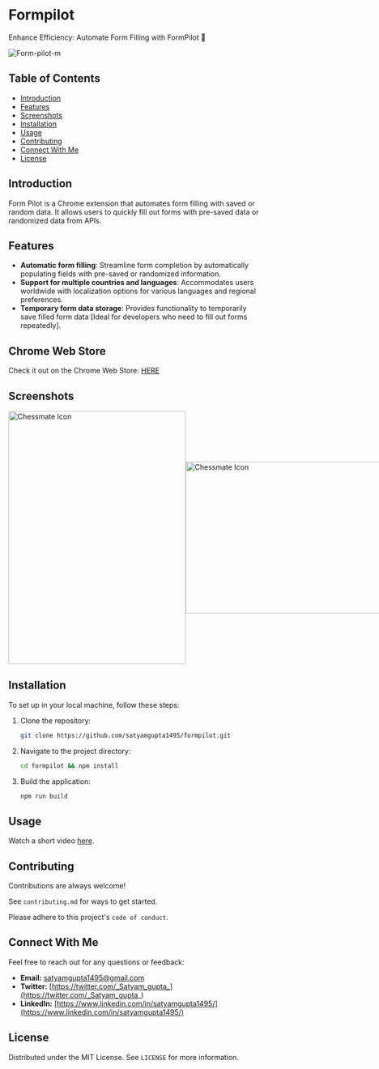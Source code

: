# Formpilot
Enhance Efficiency: Automate Form Filling with FormPilot 🤖


![Form-pilot-m](https://github.com/satyamgupta1495/formpilot/assets/51158766/fd6fdfcc-0abb-4531-9827-c0d324c93e06)



## Table of Contents

- [Introduction](#introduction)
- [Features](#features)
- [Screenshots](#screenshots)
- [Installation](#installation)
- [Usage](#usage)
- [Contributing](#contributing)
- [Connect With Me](#connect-with-me)
- [License](#license)

## Introduction

Form Pilot is a Chrome extension that automates form filling with saved or random data. It allows users to quickly fill out forms with pre-saved data or randomized data from APIs.

## Features
- **Automatic form filling**: Streamline form completion by automatically populating fields with pre-saved or randomized information.
- **Support for multiple countries and languages**: Accommodates users worldwide with localization options for various languages and regional preferences.
- **Temporary form data storage**: Provides functionality to temporarily save filled form data [Ideal for developers who need to fill out forms repeatedly].


## Chrome Web Store

Check it out on the Chrome Web Store: [HERE](https://chromewebstore.google.com/detail/form-pilot/lmneidijelbhccpphcphcfiaiiahjbim)


## Screenshots

<div style="display: flex; align-items: center;">
  <img src="https://github.com/satyamgupta1495/formpilot/assets/51158766/579d766b-1364-468a-900c-2ce96159f83b" alt="Chessmate Icon" style="width: 350px; height: 500px; ">  
  <img src="https://github.com/satyamgupta1495/formpilot/assets/51158766/84a1b97d-a936-47bc-b8fe-98f74d0f6f43" alt="Chessmate Icon" style="width: 500px; height:300px; ">
</div>


## Installation

To set up in your local machine, follow these steps:

1. Clone the repository:
   ```sh
   git clone https://github.com/satyamgupta1495/formpilot.git
   ```

2. Navigate to the project directory:
   ```sh
   cd formpilot && npm install
   ```

3. Build the application:
   ```sh
   npm run build
   ```

## Usage

Watch a short video [here](https://www.youtube.com/watch?v=4VlqKJ8tSKo).


## Contributing

Contributions are always welcome!

See `contributing.md` for ways to get started.

Please adhere to this project's `code of conduct`.

## Connect With Me

Feel free to reach out for any questions or feedback:

- **Email:** [satyamgupta1495@gmail.com](mailto:satyamgupta1495@gmail.com)
- **Twitter:** [https://twitter.com/_Satyam_gupta_](https://twitter.com/_Satyam_gupta_)
- **LinkedIn:** [https://www.linkedin.com/in/satyamgupta1495/](https://www.linkedin.com/in/satyamgupta1495/)

## License

Distributed under the MIT License. See `LICENSE` for more information.
